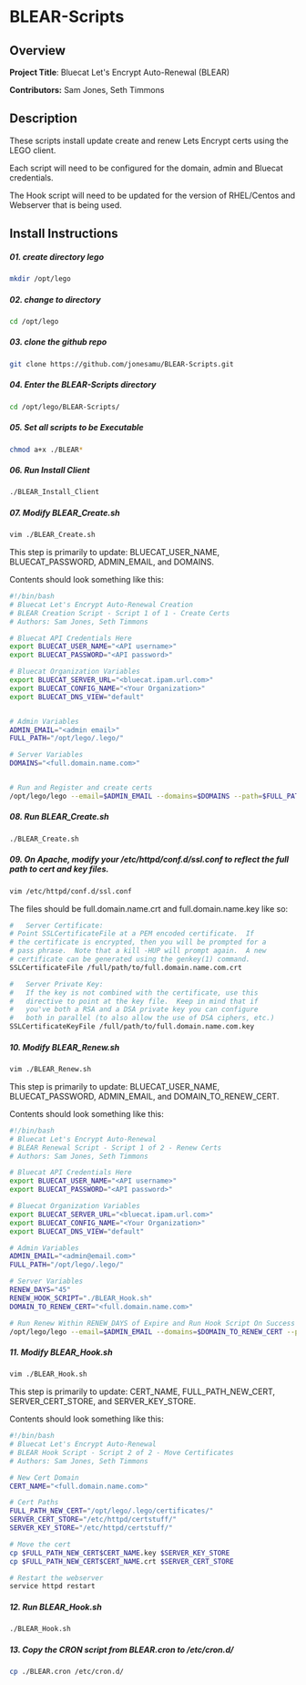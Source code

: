 
# BLEAR-Scripts
## Overview
**Project Title**: Bluecat Let's Encrypt Auto-Renewal (BLEAR)

**Contributors:** Sam Jones, Seth Timmons




## Description
These scripts install update create and renew Lets Encrypt certs using the LEGO client.

Each script will need to be configured for the domain, admin and Bluecat credentials.

The Hook script will need to be updated for the version of RHEL/Centos and Webserver that is being used.




## Install Instructions
##### 01. create directory lego 

```bash
mkdir /opt/lego
```

##### 02. change to directory

```bash
cd /opt/lego
```

##### 03. clone the github repo 

```bash
git clone https://github.com/jonesamu/BLEAR-Scripts.git
```

##### 04. Enter the BLEAR-Scripts directory
```bash
cd /opt/lego/BLEAR-Scripts/
```

##### 05. Set all scripts to be Executable
```bash
chmod a+x ./BLEAR*
```

##### 06. Run Install Client
```bash
./BLEAR_Install_Client
```

##### 07. Modify BLEAR_Create.sh 
```bash
vim ./BLEAR_Create.sh
```

This step is primarily to update: 
BLUECAT_USER_NAME, BLUECAT_PASSWORD, ADMIN_EMAIL, and DOMAINS.

Contents should look something like this:
```bash
#!/bin/bash
# Bluecat Let's Encrypt Auto-Renewal Creation
# BLEAR Creation Script - Script 1 of 1 - Create Certs
# Authors: Sam Jones, Seth Timmons

# Bluecat API Credentials Here
export BLUECAT_USER_NAME="<API username>"
export BLUECAT_PASSWORD="<API password>"

# Bluecat Organization Variables
export BLUECAT_SERVER_URL="<bluecat.ipam.url.com>"
export BLUECAT_CONFIG_NAME="<Your Organization>"
export BLUECAT_DNS_VIEW="default"


# Admin Variables
ADMIN_EMAIL="<admin email>"
FULL_PATH="/opt/lego/.lego/"

# Server Variables
DOMAINS="<full.domain.name.com>"


# Run and Register and create certs
/opt/lego/lego --email=$ADMIN_EMAIL --domains=$DOMAINS --path=$FULL_PATH --dns  bluecat run
```

##### 08. Run BLEAR_Create.sh
```bash
./BLEAR_Create.sh
```

##### 09. On Apache, modify your /etc/httpd/conf.d/ssl.conf to reflect the full path to cert and key files. 
```bash
vim /etc/httpd/conf.d/ssl.conf
```

The files should be full.domain.name.crt and full.domain.name.key like so:
```bash
#   Server Certificate:
# Point SSLCertificateFile at a PEM encoded certificate.  If
# the certificate is encrypted, then you will be prompted for a
# pass phrase.  Note that a kill -HUP will prompt again.  A new
# certificate can be generated using the genkey(1) command.
SSLCertificateFile /full/path/to/full.domain.name.com.crt

#   Server Private Key:
#   If the key is not combined with the certificate, use this
#   directive to point at the key file.  Keep in mind that if
#   you've both a RSA and a DSA private key you can configure
#   both in parallel (to also allow the use of DSA ciphers, etc.)
SSLCertificateKeyFile /full/path/to/full.domain.name.com.key

```

##### 10. Modify BLEAR_Renew.sh
```bash
vim ./BLEAR_Renew.sh
```

This step is primarily to update: 
BLUECAT_USER_NAME, BLUECAT_PASSWORD, ADMIN_EMAIL, and DOMAIN_TO_RENEW_CERT.

Contents should look something like this:
```bash
#!/bin/bash
# Bluecat Let's Encrypt Auto-Renewal
# BLEAR Renewal Script - Script 1 of 2 - Renew Certs
# Authors: Sam Jones, Seth Timmons

# Bluecat API Credentials Here
export BLUECAT_USER_NAME="<API username>"
export BLUECAT_PASSWORD="<API password>"

# Bluecat Organization Variables
export BLUECAT_SERVER_URL="<bluecat.ipam.url.com>"
export BLUECAT_CONFIG_NAME="<Your Organization>"
export BLUECAT_DNS_VIEW="default"

# Admin Variables
ADMIN_EMAIL="<admin@email.com>"
FULL_PATH="/opt/lego/.lego/"

# Server Variables
RENEW_DAYS="45"
RENEW_HOOK_SCRIPT="./BLEAR_Hook.sh"
DOMAIN_TO_RENEW_CERT="<full.domain.name.com>"

# Run Renew Within RENEW_DAYS of Expire and Run Hook Script On Success
/opt/lego/lego --email=$ADMIN_EMAIL --domains=$DOMAIN_TO_RENEW_CERT --path=$FULL_PATH --dns  bluecat renew --days $RENEW_DAYS --renew-hook=$RENEW_HOOK_SCRIPT
```

##### 11. Modify BLEAR_Hook.sh
```bash
vim ./BLEAR_Hook.sh
```

This step is primarily to update:
CERT_NAME, FULL_PATH_NEW_CERT, SERVER_CERT_STORE, and SERVER_KEY_STORE.

Contents should look something like this:
```bash
#!/bin/bash
# Bluecat Let's Encrypt Auto-Renewal
# BLEAR Hook Script - Script 2 of 2 - Move Certificates
# Authors: Sam Jones, Seth Timmons

# New Cert Domain
CERT_NAME="<full.domain.name.com>"

# Cert Paths
FULL_PATH_NEW_CERT="/opt/lego/.lego/certificates/"
SERVER_CERT_STORE="/etc/httpd/certstuff/"
SERVER_KEY_STORE="/etc/httpd/certstuff/"

# Move the cert
cp $FULL_PATH_NEW_CERT$CERT_NAME.key $SERVER_KEY_STORE
cp $FULL_PATH_NEW_CERT$CERT_NAME.crt $SERVER_CERT_STORE

# Restart the webserver
service httpd restart
```

##### 12. Run BLEAR_Hook.sh
```bash
./BLEAR_Hook.sh
```

##### 13. Copy the CRON script from BLEAR.cron to /etc/cron.d/

```bash
cp ./BLEAR.cron /etc/cron.d/
```
